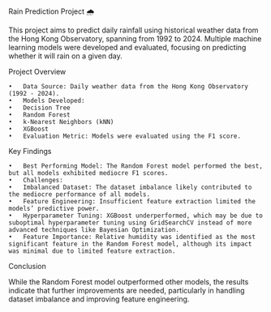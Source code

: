 Rain Prediction Project 🌧️

This project aims to predict daily rainfall using historical weather data from the Hong Kong Observatory, spanning from 1992 to 2024. Multiple machine learning models were developed and evaluated, focusing on predicting whether it will rain on a given day.

Project Overview

	•	Data Source: Daily weather data from the Hong Kong Observatory (1992 - 2024).
	•	Models Developed:
	•	Decision Tree
	•	Random Forest
	•	k-Nearest Neighbors (kNN)
	•	XGBoost
	•	Evaluation Metric: Models were evaluated using the F1 score.

Key Findings

	•	Best Performing Model: The Random Forest model performed the best, but all models exhibited mediocre F1 scores.
	•	Challenges:
	•	Imbalanced Dataset: The dataset imbalance likely contributed to the mediocre performance of all models.
	•	Feature Engineering: Insufficient feature extraction limited the models’ predictive power.
	•	Hyperparameter Tuning: XGBoost underperformed, which may be due to suboptimal hyperparameter tuning using GridSearchCV instead of more advanced techniques like Bayesian Optimization.
	•	Feature Importance: Relative humidity was identified as the most significant feature in the Random Forest model, although its impact was minimal due to limited feature extraction.

Conclusion

While the Random Forest model outperformed other models, the results indicate that further improvements are needed, particularly in handling dataset imbalance and improving feature engineering.
